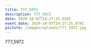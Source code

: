 ```yaml
---
title: 777_5972
description: 777_5972
date: 2020-10-07T14:27:25.034Z
event_date: 2020-10-07T14:27:25.074Z
picture: /images/uploads/777_5972.jpg
---
```

777_5972